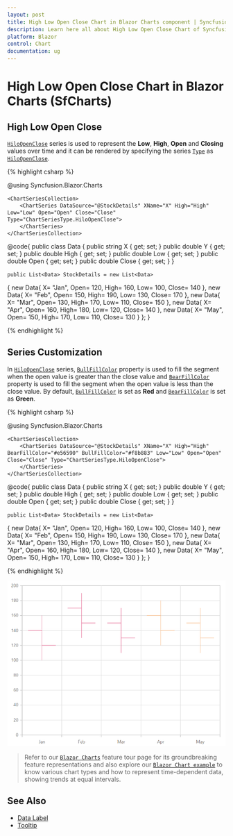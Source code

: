 ```yaml
---
layout: post
title: High Low Open Close Chart in Blazor Charts component | Syncfusion
description: Learn here all about High Low Open Close Chart of Syncfusion Charts (SfCharts) component and more.
platform: Blazor
control: Chart
documentation: ug
---
```


# High Low Open Close Chart in Blazor Charts (SfCharts)

## High Low Open Close

[`HiloOpenClose`](https://help.syncfusion.com/cr/blazor/Syncfusion.Blazor.Charts.ChartSeriesType.html#Syncfusion_Blazor_Charts_ChartSeriesType_HiloOpenClose) series is used to represent the **Low**, **High**, **Open** and **Closing** values over time and it can be rendered by specifying the series [`Type`](https://help.syncfusion.com/cr/blazor/Syncfusion.Blazor~Syncfusion.Blazor.Charts.ChartSeries~Type.html) as [`HiloOpenClose`](https://help.syncfusion.com/cr/blazor/Syncfusion.Blazor.Charts.ChartSeriesType.html#Syncfusion_Blazor_Charts_ChartSeriesType_HiloOpenClose).

{% highlight csharp %}

@using Syncfusion.Blazor.Charts

<SfChart>
    <ChartPrimaryXAxis ValueType="Syncfusion.Blazor.Charts.ValueType.Category" />

    <ChartSeriesCollection>
        <ChartSeries DataSource="@StockDetails" XName="X" High="High" Low="Low" Open="Open" Close="Close" Type="ChartSeriesType.HiloOpenClose">
        </ChartSeries>
    </ChartSeriesCollection>
</SfChart>

@code{
    public class Data
    {
        public string X { get; set; }
        public double Y { get; set; }
        public double High { get; set; }
        public double Low { get; set; }
        public double Open { get; set; }
        public double Close { get; set; }
    }

    public List<Data> StockDetails = new List<Data>
{
        new Data{ X= "Jan", Open= 120, High= 160, Low= 100, Close= 140 },
        new Data{ X= "Feb", Open= 150, High= 190, Low= 130, Close= 170 },
        new Data{ X= "Mar", Open= 130, High= 170, Low= 110, Close= 150 },
        new Data{ X= "Apr", Open= 160, High= 180, Low= 120, Close= 140 },
        new Data{ X= "May", Open= 150, High= 170, Low= 110, Close= 130 }
    };
}



{% endhighlight %}

## Series Customization

In [`HiloOpenClose`](https://help.syncfusion.com/cr/blazor/Syncfusion.Blazor.Charts.ChartSeriesType.html#Syncfusion_Blazor_Charts_ChartSeriesType_HiloOpenClose) series, [`BullFillColor`](https://help.syncfusion.com/cr/blazor/Syncfusion.Blazor.Charts.ChartSeries.html#Syncfusion_Blazor_Charts_ChartSeries_BullFillColor) property is used to fill the segment when the open value is greater than the close value and [`BearFillColor`](https://help.syncfusion.com/cr/blazor/Syncfusion.Blazor.Charts.ChartSeries.html#Syncfusion_Blazor_Charts_ChartSeries_BearFillColor) property is used to fill the segment when the open
value is less than the close value. By default, [`BullFillColor`](https://help.syncfusion.com/cr/blazor/Syncfusion.Blazor.Charts.ChartSeries.html#Syncfusion_Blazor_Charts_ChartSeries_BullFillColor) is set as **Red** and [`BearFillColor`](https://help.syncfusion.com/cr/blazor/Syncfusion.Blazor.Charts.ChartSeries.html#Syncfusion_Blazor_Charts_ChartSeries_BearFillColor) is set as **Green**.

{% highlight csharp %}

@using Syncfusion.Blazor.Charts

<SfChart>
    <ChartPrimaryXAxis ValueType="Syncfusion.Blazor.Charts.ValueType.Category"/>    

    <ChartSeriesCollection>
        <ChartSeries DataSource="@StockDetails" XName="X" High="High" BearFillColor="#e56590" BullFillColor="#f8b883" Low="Low" Open="Open" Close="Close" Type="ChartSeriesType.HiloOpenClose">
        </ChartSeries>
    </ChartSeriesCollection>
</SfChart>

@code{
    public class Data
    {
        public string X { get; set; }
        public double Y { get; set; }
        public double High { get; set; }
        public double Low { get; set; }
        public double Open { get; set; }
        public double Close { get; set; }
    }

    public List<Data> StockDetails = new List<Data>
{
        new Data{ X= "Jan", Open= 120, High= 160, Low= 100, Close= 140 },
        new Data{ X= "Feb", Open= 150, High= 190, Low= 130, Close= 170 },
        new Data{ X= "Mar", Open= 130, High= 170, Low= 110, Close= 150 },
        new Data{ X= "Apr", Open= 160, High= 180, Low= 120, Close= 140 },
        new Data{ X= "May", Open= 150, High= 170, Low= 110, Close= 130 }
    };
}

{% endhighlight %}

![HiloOpenClose with Series Customization](../images/financial-types/custom.png)

> Refer to our [`Blazor Charts`](https://www.syncfusion.com/blazor-components/blazor-charts) feature tour page for its groundbreaking feature representations and also explore our [`Blazor Chart example`](https://blazor.syncfusion.com/demos/chart/line?theme=bootstrap4) to know various chart types and how to represent time-dependent data, showing trends at equal intervals.

## See Also

* [Data Label](../data-labels)
* [Tooltip](../tool-tip)